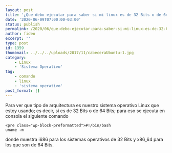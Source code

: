```yaml
---
layout: post
title: '¿Que debo ejecutar para saber si mi linux es de 32 Bits o de 64 Bits?'
date: '2020-06-09T07:00:00-03:00'
status: publish
permalink: /2020/06/que-debo-ejecutar-para-saber-si-mi-linux-es-de-32-bits-o-de-64-bits.html
author: fideo
excerpt: ''
type: post
id: 1359
thumbnail: ../../../uploads/2017/11/cabeceraUbuntu-1.jpg
category:
    - Linux
    - 'Sistema Operativo'
tag:
    - comando
    - linux
    - 'sistema operativo'
post_format: []
---
```

Para ver que tipo de arquitectura es nuestro sistema operativo Linux que estoy usando; es decir, si es de 32 Bits o de 64 Bits; para eso se ejecuta en consola el siguiente comando

```
<pre class="wp-block-preformatted">#!/bin/bash
uname -m
```

donde muestra i686 para los sistemas operativos de 32 Bits y x86\_64 para los que son de 64 Bits.
